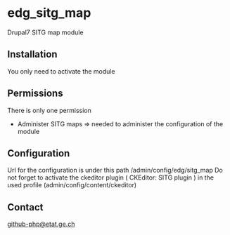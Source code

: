 # edg_sitg_map
Drupal7 SITG map module

## Installation
You only need to activate the module

## Permissions
There is only one permission
- Administer SITG maps => needed to administer the configuration of the module

## Configuration
Url for the configuration is under this path /admin/config/edg/sitg_map
Do not forget to activate the ckeditor plugin ( CKEditor: SITG plugin ) in the used profile (admin/config/content/ckeditor) 

## Contact
github-php@etat.ge.ch

